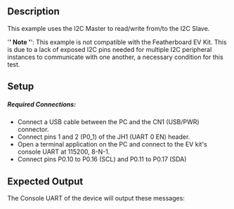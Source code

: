 ## Description

This example uses the I2C Master to read/write from/to the I2C Slave. 

'****' Note '****': This example is not compatible with the Featherboard EV Kit. This is due to a lack of exposed I2C pins needed for multiple I2C peripheral instances to communicate with one another, a necessary condition for this test. 

## Setup

##### Required Connections:

-   Connect a USB cable between the PC and the CN1 (USB/PWR) connector.
-   Connect pins 1 and 2 (P0_1) of the JH1 (UART 0 EN) header.
-   Open a terminal application on the PC and connect to the EV kit's console UART at 115200, 8-N-1.
- 	Connect pins P0.10 to P0.16 (SCL) and P0.11 to P0.17 (SDA)

## Expected Output

The Console UART of the device will output these messages:

```

```